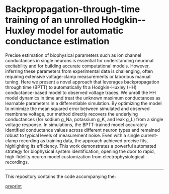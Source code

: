 # Backpropagation-through-time training of an unrolled Hodgkin--Huxley model for automatic conductance estimation


Precise estimation of biophysical parameters such as ion channel conductances in single neurons is essential for understanding neuronal excitability and for building accurate computational models. However, inferring these parameters from experimental data is challenging, often requiring extensive voltage-clamp measurements or laborious manual tuning. Here we present a novel approach that leverages backpropagation through time (BPTT) to automatically fit a Hodgkin-Huxley (HH) conductance-based model to observed voltage traces. We unroll the HH model dynamics in time and treat the unknown maximum conductances as learnable parameters in a differentiable simulation. By optimizing the model to minimize the mean squared error between simulated and observed membrane voltage, our method directly recovers the underlying conductances (for sodium g_Na, potassium g_K, and leak g_L) from a single voltage response. In simulations, the BPTT-trained model accurately identified conductance values across different neuron types and remained robust to typical levels of measurement noise. Even with a single current-clamp recording as training data, the approach achieved precise fits, highlighting its efficiency. This work demonstrates a powerful automated strategy for biophysical system identification, opening the door to rapid, high-fidelity neuron model customization from electrophysiological recordings.

---

This repository contains the code accompanying the:

[preprint](https://www.biorxiv.org/content/10.1101/2025.04.27.650871v1)
